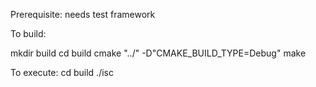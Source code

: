 Prerequisite:
needs test framework 

To build:

mkdir build
cd build
cmake "../" -D"CMAKE_BUILD_TYPE=Debug"
make

To execute:
cd build
./isc
